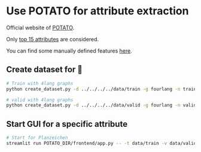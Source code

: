 # Use POTATO for attribute extraction

Official website of [POTATO](https://github.com/adaamko/POTATO).

Only [top 15 attributes](constants.py) are considered.

You can find some manually defined features [here](./features/manual).

## Create dataset for 🥔

```bash
# Train with 4lang graphs
python create_dataset.py -d ../../../../data/train -g fourlang -n train

# valid with 4lang graphs
python create_dataset.py -d ../../../../data/valid -g fourlang -n valid
```

## Start GUI for a specific attribute

```bash
# Start for Planzeichen
streamlit run POTATO_DIR/frontend/app.py -- -t data/train -v data/valid -g fourlang -sr features/manual/Planzeichen.json -l Planzeichen
```
